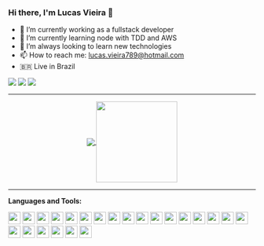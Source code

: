 ### Hi there, I'm Lucas Vieira 👋

- 🔭 I’m currently working as a fullstack developer
- 🌱 I’m currently learning node with TDD and AWS
- 🔧 I’m always looking to learn new technologies
- 📫 How to reach me: lucas.vieira789@hotmail.com
- 🇧🇷 Live in Brazil

<div> 
  <a href="https://instagram.com/lucas.vieira789" target="_blank"><img src="https://img.shields.io/badge/-Instagram-%23E4405F?style=for-the-badge&logo=instagram&logoColor=white" target="_blank"></a>
  <a href="mailto:lucas.vieira789@hotmail.com"><img src="https://img.shields.io/badge/-hotmail-%23333?style=for-the-badge&logo=hotmail&logoColor=white" target="_blank"></a>
  <a href="https://www.linkedin.com/in/lucas-vieira-623243b8" target="_blank"><img src="https://img.shields.io/badge/-LinkedIn-%230077B5?style=for-the-badge&logo=linkedin&logoColor=white" target="_blank"></a> 
  
</div>

---

<p align="center">
  <a href="https://github.com/lucassilvavi/github-readme-stats">
    <img
      align="center"
      src="https://github-readme-stats.vercel.app/api/top-langs/?username=lucassilvavi&layout=compact&theme=onedark"
    />
  </a>
  <a href="https://github.com/lucassilvavi/github-readme-stats">
    <img
      align="center"
      height="165"
      src="https://github-readme-stats.vercel.app/api?username=lucassilvavi&show_icons=true&theme=onedark"
    />
  </a>
</p>

---
**Languages and Tools:**

<img height="25" src="https://img.shields.io/badge/java-fff.svg?&style=for-the-badge&logo=java&logoColor=000"></img>
<img height="25" src="https://img.shields.io/badge/javascript-ffff00.svg?&style=for-the-badge&logo=javascript&logoColor=000"></img>
<img height="25" src="https://img.shields.io/badge/typescript-33adff.svg?&style=for-the-badge&logo=typescript&logoColor=white"></img>
<img height="25" src="https://img.shields.io/badge/nodejs-00b300.svg?&style=for-the-badge&logo=node.js&logoColor=white"></img>
<img height="25" src="https://img.shields.io/badge/php-4da6ff.svg?&style=flat-square&logo=php&logoColor=white"> </img>
<img height="25" src="https://img.shields.io/badge/nestjs-red.svg?&style=flat-square&logo=nestjs&logoColor=white"> </img>
<img height="25" src="https://img.shields.io/badge/adonisjs-220052.svg?&style=flat-square&logo=adonisjs&logoColor=white"> </img>
<img height="25" src="https://img.shields.io/badge/angular-red.svg?&style=flat-square&logo=angular&logoColor=white"> </img>
<img height="25" src="https://img.shields.io/badge/vue.js-42b983.svg?&style=flat-square&logo=vue.js&logoColor=white"> </img>
<img height="25" src="https://img.shields.io/badge/react-000033.svg?&style=flat-square&logo=react&logoColor=white"> </img>
<img height="25" src="https://img.shields.io/badge/react_native-62DAFB.svg?&style=for-the-badge&logo=react&logoColor=white"> </img>
<img height="25" src="https://img.shields.io/badge/laravel-red.svg?&style=flat-square&logo=laravel&logoColor=white"> </img>
<img height="25" src="https://img.shields.io/badge/lumen-red.svg?&style=flat-square&logo=lumen&logoColor=white"> </img>
<img height="25" src="https://img.shields.io/badge/symfony-000.svg?&style=flat-square&logo=symfony&logoColor=white"> </img>
<img height="25" src="https://img.shields.io/badge/MS sql server-cc2927.svg?&style=flat-square&logo=microsoft-sql-server&logoColor=white"> </img>
<img height="25" src="https://camo.githubusercontent.com/9013e57841d5c5bf0a6aacae26c4f6d8468e7600b4b54c0b8bc39957d95592cb/68747470733a2f2f696d672e736869656c64732e696f2f62616467652f4f7261636c652d4638303030302e7376673f267374796c653d666f722d7468652d6261646765266c6f676f3d4f7261636c65266c6f676f436f6c6f723d7768697465" data-canonical-src="https://img.shields.io/badge/Oracle-F80000.svg?&amp;style=for-the-badge&amp;logo=Oracle&amp;logoColor=white" style="max-width:100%;">
<img height="25" src="https://camo.githubusercontent.com/a1937c5cf096f84e9bc00d910f72828b254492bc03ff9bd0a64aabfcfe897069/68747470733a2f2f696d672e736869656c64732e696f2f62616467652f706f737467726573716c2d3333363739312e7376673f267374796c653d666f722d7468652d6261646765266c6f676f3d706f737467726573716c266c6f676f436f6c6f723d7768697465" data-canonical-src="https://img.shields.io/badge/postgresql-336791.svg?&amp;style=for-the-badge&amp;logo=postgresql&amp;logoColor=white" style="max-width:100%;">
<img height="25" src="https://camo.githubusercontent.com/e06b2c1d10250975f17992d147486a5efc58e89d735dbbd6e200301dd3d5bb90/68747470733a2f2f696d672e736869656c64732e696f2f62616467652f6d7973716c2d3434373941312e7376673f267374796c653d666f722d7468652d6261646765266c6f676f3d6d7973716c266c6f676f436f6c6f723d7768697465" data-canonical-src="https://img.shields.io/badge/mysql-4479A1.svg?&amp;style=for-the-badge&amp;logo=mysql&amp;logoColor=white" style="max-width:100%;">
<img height="25" src="https://camo.githubusercontent.com/328a99ffe07bf6e828693432b0b56997b31dc1f778a6b668c95ae321ad67c692/68747470733a2f2f696d672e736869656c64732e696f2f62616467652f4d6f6e676f44422d3437413234382e7376673f267374796c653d666f722d7468652d6261646765266c6f676f3d4d6f6e676f4442266c6f676f436f6c6f723d7768697465" data-canonical-src="https://img.shields.io/badge/MongoDB-47A248.svg?&amp;style=for-the-badge&amp;logo=MongoDB&amp;logoColor=white" style="max-width:100%;">
<img height="25" src="https://img.shields.io/badge/material-33adff.svg?&style=flat-square&logo=material-ui&logoColor=white"> </img>
<img height="25" src="https://img.shields.io/badge/bootstrap-33adff.svg?&style=flat-square&logo=bootstrap&logoColor=white"> </img>
<img height="25" src="https://camo.githubusercontent.com/8dfc58d302662cd1fd09fc7ce76d1438a47f4b665a727305a1265d4ec07dec83/68747470733a2f2f696d672e736869656c64732e696f2f62616467652f537761676765722d3835454132442e7376673f267374796c653d666f722d7468652d6261646765266c6f676f3d53776167676572266c6f676f436f6c6f723d626c61636b" data-canonical-src="https://img.shields.io/badge/Swagger-85EA2D.svg?&amp;style=for-the-badge&amp;logo=Swagger&amp;logoColor=black" style="max-width:100%;">
<img height="25" src="https://camo.githubusercontent.com/536a0ad778ea5f6f5d1c4d36b3234f63f1b47c8b08836b4c4e94fede7c13487a/68747470733a2f2f696d672e736869656c64732e696f2f62616467652f646f636b65722d3333616466662e7376673f267374796c653d666f722d7468652d6261646765266c6f676f3d646f636b6572266c6f676f436f6c6f723d7768697465" data-canonical-src="https://img.shields.io/badge/docker-33adff.svg?&amp;style=for-the-badge&amp;logo=docker&amp;logoColor=white" style="max-width:100%;">
